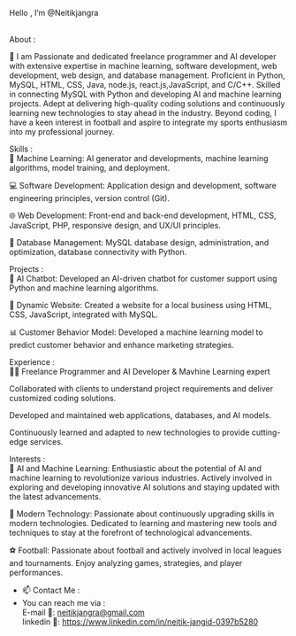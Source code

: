 Hello , I’m @Neitikjangra <br>

<br> 
About : <br>

💼  I am Passionate and dedicated freelance programmer and AI developer with extensive expertise in machine learning, software development, web development, web design, and database management. Proficient in Python, MySQL, HTML, CSS, Java, node.js, react.js,JavaScript, and C/C++. Skilled in connecting MySQL with Python and developing AI and machine learning projects. Adept at delivering high-quality coding solutions and continuously learning new technologies to stay ahead in the industry. Beyond coding, I have a keen interest in football and aspire to integrate my sports enthusiasm into my professional journey.

Skills : <br>
🧠 Machine Learning: AI generator and developments, machine learning algorithms, model training, and deployment.

💻 Software Development: Application design and development, software engineering principles, version control (Git).

🌐 Web Development: Front-end and back-end development, HTML, CSS, JavaScript, PHP, responsive design, and UX/UI principles.

💾 Database Management: MySQL database design, administration, and optimization, database connectivity with Python.

Projects : <br>
🤖 AI Chatbot: Developed an AI-driven chatbot for customer support using Python and machine learning algorithms.

🌟 Dynamic Website: Created a website for a local business using HTML, CSS, JavaScript, integrated with MySQL.

📊 Customer Behavior Model: Developed a machine learning model to predict customer behavior and enhance marketing strategies.

Experience : <br>
👨‍💻 Freelance Programmer and AI Developer & Mavhine Learning expert

Collaborated with clients to understand project requirements and deliver customized coding solutions.

Developed and maintained web applications, databases, and AI models.

Continuously learned and adapted to new technologies to provide cutting-edge services.

Interests : <br>
🧠 AI and Machine Learning: Enthusiastic about the potential of AI and machine learning to revolutionize various industries. Actively involved in exploring and developing innovative AI solutions and staying updated with the latest advancements.

🔧 Modern Technology: Passionate about continuously upgrading skills in modern technologies. Dedicated to learning and mastering new tools and techniques to stay at the forefront of technological advancements.

⚽ Football: Passionate about football and actively involved in local leagues and tournaments. Enjoy analyzing games, strategies, and player performances.
  
- 📫 Contact Me :
- You can reach me via : <br>
     E-mail  📧: neitikjangra@gmail.com  <br>
     linkedin 📇: https://www.linkedin.com/in/neitik-jangid-0397b5280

 

<!---
Neitikjangra/Neitikjangra is a ✨ special ✨ repository because its `README.md` (this file) appears on your GitHub profile.
You can click the Preview link to take a look at your changes.
--->
